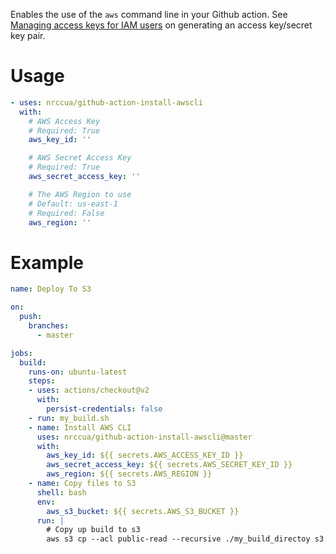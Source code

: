 Enables the use of the `aws` command line in your Github action. See [Managing access keys for IAM users](https://docs.aws.amazon.com/IAM/latest/UserGuide/id_credentials_access-keys.html) on generating an access key/secret key pair.

# Usage

<!-- start usage -->
```yaml
- uses: nrccua/github-action-install-awscli
  with:
    # AWS Access Key
    # Required: True
    aws_key_id: ''

    # AWS Secret Access Key
    # Required: True
    aws_secret_access_key: ''

    # The AWS Region to use
    # Default: us-east-1
    # Required: False
    aws_region: ''
```
<!-- end usage -->

# Example
```yaml
name: Deploy To S3

on:
  push:
    branches:
      - master

jobs:
  build:
    runs-on: ubuntu-latest
    steps:
    - uses: actions/checkout@v2
      with:
        persist-credentials: false
    - run: my_build.sh
    - name: Install AWS CLI
      uses: nrccua/github-action-install-awscli@master
      with:
        aws_key_id: ${{ secrets.AWS_ACCESS_KEY_ID }}
        aws_secret_access_key: ${{ secrets.AWS_SECRET_KEY_ID }}
        aws_region: ${{ secrets.AWS_REGION }}
    - name: Copy files to S3
      shell: bash
      env:
        aws_s3_bucket: ${{ secrets.AWS_S3_BUCKET }}
      run: |
        # Copy up build to s3
        aws s3 cp --acl public-read --recursive ./my_build_directoy s3://$aws_s3_bucket/
```
